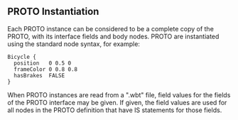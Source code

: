## PROTO Instantiation

Each PROTO instance can be considered to be a complete copy of the PROTO, with its interface fields and body nodes.
PROTO are instantiated using the standard node syntax, for example:

```
Bicycle {
  position   0 0.5 0
  frameColor 0 0.8 0.8
  hasBrakes  FALSE
}
```

When PROTO instances are read from a ".wbt" file, field values for the fields of the PROTO interface may be given.
If given, the field values are used for all nodes in the PROTO definition that have IS statements for those fields.
